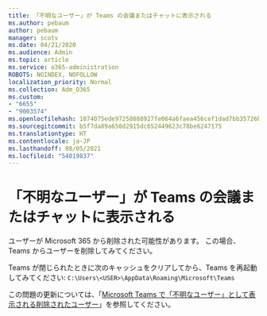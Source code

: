 ```yaml
---
title: 「不明なユーザー」が Teams の会議またはチャットに表示される
ms.author: pebaum
author: pebaum
manager: scotv
ms.date: 04/21/2020
ms.audience: Admin
ms.topic: article
ms.service: o365-administration
ROBOTS: NOINDEX, NOFOLLOW
localization_priority: Normal
ms.collection: Adm_O365
ms.custom:
- "6655"
- "9003574"
ms.openlocfilehash: 1074075ede97250888927fe064a6faea456cef1dad7bb35726b2874032ba86b1
ms.sourcegitcommit: b5f7da89a650d2915dc652449623c78be6247175
ms.translationtype: HT
ms.contentlocale: ja-JP
ms.lasthandoff: 08/05/2021
ms.locfileid: "54019837"
---
```

# <a name="unknown-user-appears-in-teams-meetings-or-chats"></a>「不明なユーザー」が Teams の会議またはチャットに表示される

ユーザーが Microsoft 365 から削除された可能性があります。 この場合、Teams からユーザーを削除してみてください。  

Teams が閉じられたときに次のキャッシュをクリアしてから、Teams を再起動してみてください: `C:\Users\<USER>\AppData\Roaming\Microsoft\Teams`

この問題の更新については、「[Microsoft Teams で「不明なユーザー」として表示される削除されたユーザー](https://docs.microsoft.com/MicrosoftTeams/troubleshoot/known-issues/removed-user-appears-as-unknown)」を参照してください。
